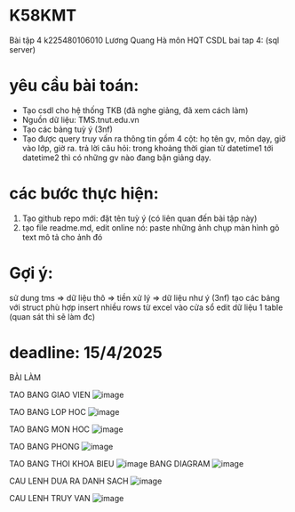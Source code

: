 # K58KMT
Bài tập 4 k225480106010  Lương Quang Hà môn HQT CSDL
bai tap 4: (sql server)
# yêu cầu bài toán:
 - Tạo csdl cho hệ thống TKB (đã nghe giảng, đã xem cách làm)
 - Nguồn dữ liệu: TMS.tnut.edu.vn
 - Tạo các bảng tuỳ ý (3nf)
 - Tạo được query truy vấn ra thông tin gồm 4 cột: họ tên gv, môn dạy, giờ vào lớp, giờ ra.
   trả lời câu hỏi: trong khoảng thời gian từ datetime1 tới datetime2 thì có những gv nào đang bận giảng dạy.

# các bước thực hiện:
1. Tạo github repo mới: đặt tên tuỳ ý (có liên quan đến bài tập này)
2. tạo file readme.md, edit online nó:
   paste những ảnh chụp màn hình
   gõ text mô tả cho ảnh đó

# Gợi ý:
  sử dung tms => dữ liệu thô => tiền xử lý => dữ liệu như ý (3nf)
  tạo các bảng với struct phù hợp
  insert nhiều rows từ excel vào cửa sổ edit dữ liệu 1 table (quan sát thì sẽ làm đc)
  

# deadline: 15/4/2025


BÀI LÀM 

TAO BANG GIAO VIEN
![image](https://github.com/user-attachments/assets/88e9df07-6a1e-4925-b635-a44c6bd33629)

TAO BANG LOP HOC
![image](https://github.com/user-attachments/assets/218df39a-fcfd-4544-bd2d-8d0b43737587)

TAO BANG MON HOC
![image](https://github.com/user-attachments/assets/ac6121ca-030b-4e18-901b-1b13faacb9ee)

TAO BANG PHONG
![image](https://github.com/user-attachments/assets/3ad65752-6a3a-4106-ba38-7fd09368bb44)

TAO BANG THOI KHOA BIEU
![image](https://github.com/user-attachments/assets/e403208f-d2b8-41f7-a2d5-8770290eaecf)
BANG DIAGRAM
![image](https://github.com/user-attachments/assets/3ef870ac-5b6c-4366-9511-12d61b8bdc50)

CAU LENH DUA RA DANH SACH 
![image](https://github.com/user-attachments/assets/b18a7e72-d72b-4486-88dc-4d382f2071f3)

CAU LENH TRUY VAN 
![image](https://github.com/user-attachments/assets/4efbe27a-37d3-498b-8bc2-39894c651dc0)






